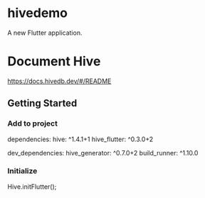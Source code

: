 # hivedemo

A new Flutter application.

# Document Hive
https://docs.hivedb.dev/#/README

## Getting Started

### Add to project 
dependencies:
  hive: ^1.4.1+1
  hive_flutter: ^0.3.0+2

dev_dependencies:
  hive_generator: ^0.7.0+2
  build_runner: ^1.10.0
  
### Initialize
  Hive.initFlutter();
